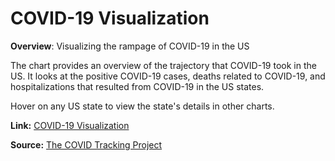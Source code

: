 # COVID-19 Visualization

**Overview**: Visualizing the rampage of COVID-19 in the US

The chart provides an overview of the trajectory that COVID-19 took in the US. It looks at the positive COVID-19 cases, deaths related to COVID-19, and hospitalizations that resulted from COVID-19 in the US states.

Hover on any US state to view the state's details in other charts.

**Link:** [COVID-19 Visualization](https://aishwaryamsk.github.io/covid-19_visualiaztion/index.html) 

**Source:** [The COVID Tracking Project](https://covidtracking.com/data/download)
